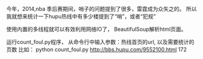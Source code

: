 今年，2014,nba 季后赛期间，哨子的问题提到了很多，雷霆成为众矢之的。
所以我就想来统计一下hupu热线中有多少楼提到了“哨”，或者“犯规”

使用内置的多线程就可以有效利用网络IO了，
BeautifulSoup解析html页面。

运行count_foul.py程序， 从命令行中输入参数：热线首页的url, 以及需要统计的页数
比如： python count_foul.py http://bbs.hupu.com/9552100.html 172